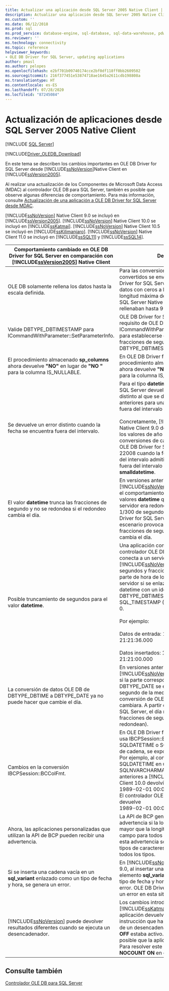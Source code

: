 ```yaml
---
title: Actualizar una aplicación desde SQL Server 2005 Native Client | Microsoft Docs
description: Actualizar una aplicación desde SQL Server 2005 Native Client
ms.custom: ''
ms.date: 06/12/2018
ms.prod: sql
ms.prod_service: database-engine, sql-database, sql-data-warehouse, pdw
ms.reviewer: ''
ms.technology: connectivity
ms.topic: reference
helpviewer_keywords:
- OLE DB Driver for SQL Server, updating applications
author: pmasl
ms.author: pelopes
ms.openlocfilehash: e2bf701b09740174cce2bf0df118ff0bb2609502
ms.sourcegitcommit: 216f377451e53874718ae1645a2611cdb198808a
ms.translationtype: HT
ms.contentlocale: es-ES
ms.lasthandoff: 07/28/2020
ms.locfileid: "87245084"
---
```

# <a name="updating-applications-from-sql-server-2005-native-client"></a>Actualización de aplicaciones desde SQL Server 2005 Native Client
[!INCLUDE [SQL Server](../../../includes/applies-to-version/sql-asdb-asdbmi-asa-pdw.md)]

[!INCLUDE[Driver_OLEDB_Download](../../../includes/driver_oledb_download.md)]

  En este tema se describen los cambios importantes en OLE DB Driver for SQL Server desde [!INCLUDE[ssNoVersion](../../../includes/ssnoversion-md.md)]Native Client en [!INCLUDE[ssVersion2005](../../../includes/ssversion2005-md.md)].  

 Al realizar una actualización de los Componentes de Microsoft Data Access (MDAC) al controlador OLE DB para SQL Server, también es posible que observe algunas diferencias de comportamiento. Para más información, consulte [Actualización de una aplicación a OLE DB Driver for SQL Server desde MDAC](../../oledb/applications/updating-an-application-to-oledb-driver-for-sql-server-from-mdac.md).  

 [!INCLUDE[ssNoVersion](../../../includes/ssnoversion-md.md)] Native Client 9.0 se incluyó en [!INCLUDE[ssVersion2005](../../../includes/ssversion2005-md.md)]. [!INCLUDE[ssNoVersion](../../../includes/ssnoversion-md.md)] Native Client 10.0 se incluyó en [!INCLUDE[ssKatmai](../../../includes/sskatmai-md.md)].  [!INCLUDE[ssNoVersion](../../../includes/ssnoversion-md.md)] Native Client 10.5 se incluyó en [!INCLUDE[ssKilimanjaro](../../../includes/sskilimanjaro-md.md)]. [!INCLUDE[ssNoVersion](../../../includes/ssnoversion-md.md)] Native Client 11.0 se incluyó en [!INCLUDE[ssSQL11](../../../includes/sssql11-md.md)] y [!INCLUDE[ssSQL14](../../../includes/sssql14-md.md)].  

|Comportamiento cambiado en OLE DB Driver for SQL Server en comparación con [!INCLUDE[ssVersion2005](../../../includes/ssversion2005-md.md)] Native Client|Descripción|  
|------------------------------------------------------------------------------------|-----------------|  
|OLE DB solamente rellena los datos hasta la escala definida.|Para las conversiones en las que los datos convertidos se envían al servidor, OLE DB Driver for SQL Server solamente rellena los datos con ceros a la derecha hasta la longitud máxima de los valores **datetime**. En SQL Server Native Client 9.0 los datos se rellenaban hasta 9 dígitos.|  
|Valide DBTYPE_DBTIMESTAMP para ICommandWithParameter::SetParameterInfo.|OLE DB Driver for SQL Server implementa el requisito de OLE DB para *bScale* en ICommandWithParameter::SetParameterInfo para establecerse en la precisión de fracciones de segundo para DBTYPE_DBTIMESTAMP.|  
|El procedimiento almacenado **sp_columns** ahora devuelve **"NO"** en lugar de **"NO "** para la columna IS_NULLABLE.|En OLE DB Driver for SQL Server, el procedimiento almacenado **sp_columns** ahora devuelve **"NO"** en lugar de **"NO "** para la columna IS_NULLABLE.|  
|Se devuelve un error distinto cuando la fecha se encuentra fuera del intervalo.|Para el tipo **datetime**, OLE DB Driver for SQL Server devuelve un número de error distinto al que se devolvía en versiones anteriores para una fecha que se encuentre fuera del intervalo de fechas admitido.<br /><br /> Concretamente, [!INCLUDE[ssNoVersion](../../../includes/ssnoversion-md.md)] Native Client 9.0 devolvía 22007 para todos los valores de año fuera del intervalo en conversiones de cadena a **datetime**, y OLE DB Driver for SQL Server devuelve 22008 cuando la fecha se encuentra dentro del intervalo admitido por **datetime2** pero fuera del intervalo admitido por **datetime** o **smalldatetime**.|  
|El valor **datetime** trunca las fracciones de segundo y no se redondea si el redondeo cambia el día.|En versiones anteriores a [!INCLUDE[ssNoVersion](../../../includes/ssnoversion-md.md)] Native Client 10.0, el comportamiento del cliente para los valores **datetime** que se enviaban al servidor era redondearlos a la fracción 1/300 de segundo más próxima. En OLE DB Driver for SQL Server, este mismo escenario provoca un truncamiento de fracciones de segundo si al redondear cambia el día.|  
|Posible truncamiento de segundos para el valor **datetime**.|Una aplicación compilada con el controlador OLE DB para SQL Server que se conecta a un servidor de [!INCLUDE[ssNoVersion](../../../includes/ssnoversion-md.md)] 2005 truncará segundos y fracciones de segundo para la parte de hora de los datos enviados al servidor si se enlaza con una columna datetime con un identificador de tipo de DBTYPE_DBTIMESTAMP (OLE DB) o SQL_TIMESTAMP (ODBC) y una escala de 0.<br /><br /> Por ejemplo:<br /><br /> Datos de entrada: 1994-08-21 21:21:36.000<br /><br /> Datos insertados: 1994-08-21 21:21:00.000|  
|La conversión de datos OLE DB de DBTYPE_DBTIME a DBTYPE_DATE ya no puede hacer que cambie el día.|En versiones anteriores a [!INCLUDE[ssNoVersion](../../../includes/ssnoversion-md.md)] Native Client 10.0, si la parte correspondiente a la hora de DBTYPE_DATE se encontraba a medio segundo de la medianoche, el código de conversión de OLE DB hacía que el día cambiara. A partir de OLE DB Driver for SQL Server, el día no cambiará (las fracciones de segundo se truncan y no se redondean).|  
|Cambios en la conversión IBCPSession::BCColFmt.|En OLE DB Driver for SQL Server, cuando se usa IBCPSession::BCOColFmt para convertir SQLDATETIME o SQLDATETIME en un tipo de cadena, se exporta un valor fraccionario. Por ejemplo, al convertir un tipo SQLDATETIME en un tipo SQLNVARCHARMAX, las versiones anteriores a [!INCLUDE[ssNoVersion](../../../includes/ssnoversion-md.md)] Native Client 10.0 devolvían<br /> 1989-02-01 00:00:00.<br />El controlador OLE DB para SQL Server devuelve <br />1989-02-01 00:00:00.0000000.|  
|Ahora, las aplicaciones personalizadas que utilizan la API de BCP pueden recibir una advertencia.|La API de BCP generará un mensaje de advertencia si la longitud de los datos es mayor que la longitud especificada en un campo para todos los tipos. Anteriormente, esta advertencia solo se recibía para los tipos de caracteres, pero no se emitía para todos los tipos.|  
|Si se inserta una cadena vacía en un **sql_variant** enlazado como un tipo de fecha y hora, se genera un error.|En [!INCLUDE[ssNoVersion](../../../includes/ssnoversion-md.md)] Native Client 9.0, al insertar una cadena vacía en un elemento **sql_variant** enlazado como un tipo de fecha y hora no se generaba ningún error. OLE DB Driver for SQL Server genera un error en esta situación.|  
|[!INCLUDE[ssNoVersion](../../../includes/ssnoversion-md.md)] puede devolver resultados diferentes cuando se ejecuta un desencadenador.|Los cambios introducidos en [!INCLUDE[ssKatmai](../../../includes/sskatmai-md.md)] pueden hacer que una aplicación devuelva otros resultados de una instrucción que ha producido la ejecución de un desencadenador cuando **NOCOUNT OFF** estaba activo. En esta situación, es posible que la aplicación genere un error. Para resolver este error, establezca **NOCOUNT ON** en el desencadenador.|  

## <a name="see-also"></a>Consulte también   
 [Controlador OLE DB para SQL Server](../../oledb/oledb-driver-for-sql-server.md)

